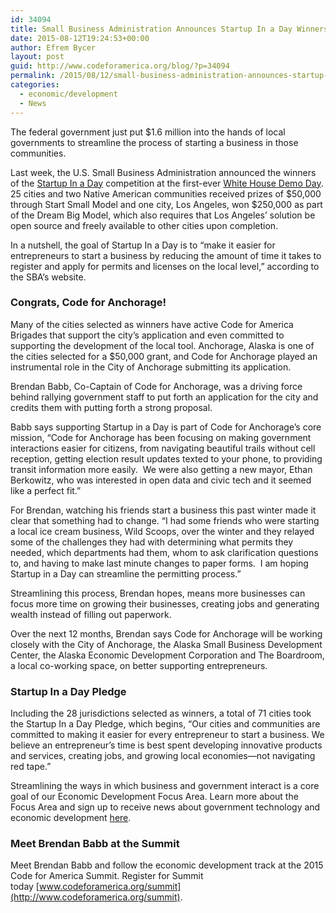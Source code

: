 ```yaml
---
id: 34094
title: Small Business Administration Announces Startup In a Day Winners
date: 2015-08-12T19:24:53+00:00
author: Efrem Bycer
layout: post
guid: http://www.codeforamerica.org/blog/?p=34094
permalink: /2015/08/12/small-business-administration-announces-startup-in-a-day-winners/
categories:
  - economic/development
  - News
---
```

The federal government just put $1.6 million into the hands of local governments to streamline the process of starting a business in those communities.

Last week, the U.S. Small Business Administration announced the winners of the [Startup In a Day](https://www.sba.gov/about-sba/sba-initiatives/startup-day) competition at the first-ever [White House Demo Day](https://www.whitehouse.gov/demo-day). 25 cities and two Native American communities received prizes of $50,000 through Start Small Model and one city, Los Angeles, won $250,000 as part of the Dream Big Model, which also requires that Los Angeles’ solution be open source and freely available to other cities upon completion.

In a nutshell, the goal of Startup In a Day is to “make it easier for entrepreneurs to start a business by reducing the amount of time it takes to register and apply for permits and licenses on the local level,” according to the SBA’s website.

### Congrats, Code for Anchorage!

Many of the cities selected as winners have active Code for America Brigades that support the city’s application and even committed to supporting the development of the local tool. Anchorage, Alaska is one of the cities selected for a $50,000 grant, and Code for Anchorage played an instrumental role in the City of Anchorage submitting its application.

Brendan Babb, Co-Captain of Code for Anchorage, was a driving force behind rallying government staff to put forth an application for the city and credits them with putting forth a strong proposal.

Babb says supporting Startup in a Day is part of Code for Anchorage’s core mission, “Code for Anchorage has been focusing on making government interactions easier for citizens, from navigating beautiful trails without cell reception, getting election result updates texted to your phone, to providing transit information more easily.  We were also getting a new mayor, Ethan Berkowitz, who was interested in open data and civic tech and it seemed like a perfect fit.”

For Brendan, watching his friends start a business this past winter made it clear that something had to change. “I had some friends who were starting a local ice cream business, Wild Scoops, over the winter and they relayed some of the challenges they had with determining what permits they needed, which departments had them, whom to ask clarification questions to, and having to make last minute changes to paper forms.  I am hoping Startup in a Day can streamline the permitting process.”

Streamlining this process, Brendan hopes, means more businesses can focus more time on growing their businesses, creating jobs and generating wealth instead of filling out paperwork.

Over the next 12 months, Brendan says Code for Anchorage will be working closely with the City of Anchorage, the Alaska Small Business Development Center, the Alaska Economic Development Corporation and The Boardroom, a local co-working space, on better supporting entrepreneurs.

### Startup In a Day Pledge

Including the 28 jurisdictions selected as winners, a total of 71 cities took the Startup In a Day Pledge, which begins, “Our cities and communities are committed to making it easier for every entrepreneur to start a business. We believe an entrepreneur’s time is best spent developing innovative products and services, creating jobs, and growing local economies—not navigating red tape.”

Streamlining the ways in which business and government interact is a core goal of our Economic Development Focus Area. Learn more about the Focus Area and sign up to receive news about government technology and economic development [here](http://www.codeforamerica.org/our-work/focus-areas/economic-development/).

### Meet Brendan Babb at the Summit

Meet Brendan Babb and follow the economic development track at the 2015 Code for America Summit. Register for Summit today [www.codeforamerica.org/summit](http://www.codeforamerica.org/summit).